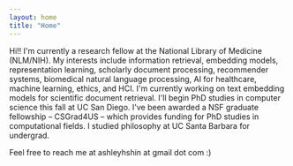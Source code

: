```yaml
---
layout: home
title: "Home"
---
```


Hi!! I'm currently a research fellow at the National Library of Medicine (NLM/NIH). My interests include information retrieval, embedding models, representation learning, scholarly document processing, recommender systems, biomedical natural language processing, AI for healthcare, machine learning, ethics, and HCI. I'm currently working on text embedding models for scientific document retrieval. I'll begin PhD studies in computer science this fall at UC San Diego. I've been awarded a NSF graduate fellowship – CSGrad4US – which provides funding for PhD studies in computational fields. I studied philosophy at UC Santa Barbara for undergrad. 

Feel free to reach me at ashleyhshin at gmail dot com :) 


